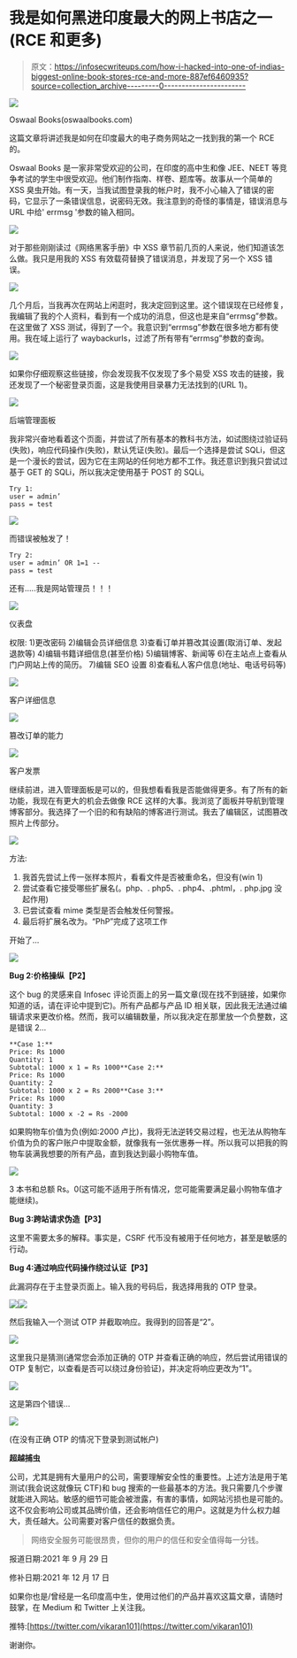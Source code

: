 # 我是如何黑进印度最大的网上书店之一(RCE 和更多)

> 原文：<https://infosecwriteups.com/how-i-hacked-into-one-of-indias-biggest-online-book-stores-rce-and-more-887ef6460935?source=collection_archive---------0----------------------->

![](img/b50b5173562b36b1784987415feff876.png)

Oswaal Books(oswaalbooks.com)

这篇文章将讲述我是如何在印度最大的电子商务网站之一找到我的第一个 RCE 的。

Oswaal Books 是一家非常受欢迎的公司，在印度的高中生和像 JEE、NEET 等竞争考试的学生中很受欢迎。他们制作指南、样卷、题库等。故事从一个简单的 XSS 臭虫开始。有一天，当我试图登录我的帐户时，我不小心输入了错误的密码，它显示了一条错误信息，说密码无效。我注意到的奇怪的事情是，错误消息与 URL 中给' errmsg '参数的输入相同。

![](img/0b49917fba2db3f869ee1f4d2f299fb7.png)

对于那些刚刚读过《网络黑客手册》中 XSS 章节前几页的人来说，他们知道该怎么做。我只是用我的 XSS 有效载荷替换了错误消息，并发现了另一个 XSS 错误。

![](img/30032f6c4f6fe94cbb6f17bd0dbceb04.png)

几个月后，当我再次在网站上闲逛时，我决定回到这里。这个错误现在已经修复，我编辑了我的个人资料，看到有一个成功的消息，但这也是来自“errmsg”参数。在这里做了 XSS 测试，得到了一个。我意识到“errmsg”参数在很多地方都有使用。我在域上运行了 waybackurls，过滤了所有带有“errmsg”参数的查询。

![](img/0805c66b9472d56b8618b039cfc8a1e3.png)

如果你仔细观察这些链接，你会发现我不仅发现了多个易受 XSS 攻击的链接，我还发现了一个秘密登录页面，这是我使用目录暴力无法找到的(URL 1)。

![](img/9b432881df3afa1fae0f59584dfb9aa0.png)

后端管理面板

我非常兴奋地看着这个页面，并尝试了所有基本的教科书方法，如试图绕过验证码(失败)，响应代码操作(失败)，默认凭证(失败)。最后一个选择是尝试 SQLi，但这是一个漫长的尝试，因为它在主网站的任何地方都不工作。我还意识到我只尝试过基于 GET 的 SQLi，所以我决定使用基于 POST 的 SQLi。

```
Try 1:
user = admin’
pass = test
```

![](img/69e6d51ad033d0412e54f0ed681f7f5d.png)

而错误被触发了！

```
Try 2:
user = admin’ OR 1=1 -- 
pass = test
```

还有…..我是网站管理员！！！

![](img/5bb5a5d7e8bbbeb8605c46dc57fe67e7.png)

仪表盘

权限:
1)更改密码
2)编辑会员详细信息
3)查看订单并篡改其设置(取消订单、发起退款等)
4)编辑书籍详细信息(甚至价格)
5)编辑博客、新闻等
6)在主站点上查看从门户网站上传的简历。
7)编辑 SEO 设置
8)查看私人客户信息(地址、电话号码等)

![](img/5bdc6280f061edef4b73d7452166c534.png)

客户详细信息

![](img/64789d802b9c78f1419b606b99fd5dfa.png)

篡改订单的能力

![](img/ca851ecc62af876ccf19cb66949e30ad.png)

客户发票

继续前进，进入管理面板是可以的，但我想看看我是否能做得更多。有了所有的新功能，我现在有更大的机会去做像 RCE 这样的大事。我浏览了面板并导航到管理博客部分。我选择了一个旧的和有缺陷的博客进行测试。我去了编辑区，试图篡改照片上传部分。

![](img/2607f2909b6a73e8d1a7792f73614b39.png)

方法:

1.  我首先尝试上传一张样本照片，看看文件是否被重命名，但没有(win 1)
2.  尝试查看它接受哪些扩展名(。php、. php5、. php4、.phtml，. php.jpg 没起作用)
3.  已尝试查看 mime 类型是否会触发任何警报。
4.  最后将扩展名改为。“PhP”完成了这项工作

开始了…

![](img/5690dc443d2e48e296ff44f407895ce6.png)

**Bug 2:价格操纵【P2】**

这个 bug 的灵感来自 Infosec 评论页面上的另一篇文章(现在找不到链接，如果你知道的话，请在评论中提到它)。所有产品都与产品 ID 相关联，因此我无法通过编辑请求来更改价格。然而，我可以编辑数量，所以我决定在那里放一个负整数，这是错误 2…

```
**Case 1:**
Price: Rs 1000
Quantity: 1
Subtotal: 1000 x 1 = Rs 1000**Case 2:**
Price: Rs 1000
Quantity: 2
Subtotal: 1000 x 2 = Rs 2000**Case 3:**
Price: Rs 1000
Quantity: 3
Subtotal: 1000 x -2 = Rs -2000
```

如果购物车价值为负(例如:2000 卢比)，我将无法逆转交易过程，也无法从购物车价值为负的客户账户中提取金额，就像我有一张优惠券一样。所以我可以把我的购物车装满我想要的所有产品，直到我达到最小购物车值。

![](img/f105a18811dbb79197dd7ffa20520731.png)

3 本书和总额 Rs。0(这可能不适用于所有情况，您可能需要满足最小购物车值才能继续)。

**Bug 3:跨站请求伪造【P3】**

这里不需要太多的解释。事实是，CSRF 代币没有被用于任何地方，甚至是敏感的行动。

**Bug 4:通过响应代码操作绕过认证【P3】**

此漏洞存在于主登录页面上。输入我的号码后，我选择用我的 OTP 登录。

![](img/4f843c4467d6c75c45412c93f77a0117.png)![](img/bc892498c21d0824d9eb88d6fbdf2883.png)

然后我输入一个测试 OTP 并截取响应。我得到的回答是“2”。

![](img/cfe5116b5fd33bfaebd1c26020b27d34.png)

这里我只是猜测(通常您会添加正确的 OTP 并查看正确的响应，然后尝试用错误的 OTP 复制它，以查看是否可以绕过身份验证)，并决定将响应更改为“1”。

![](img/f9aa90911bd361b248b78843b680555a.png)

这是第四个错误…

![](img/244553fa76b2dba1be9464a6c5a6a3a3.png)

(在没有正确 OTP 的情况下登录到测试帐户)

**超越捕虫**

公司，尤其是拥有大量用户的公司，需要理解安全性的重要性。上述方法是用于笔测试(我会说这就像玩 CTF)和 bug 搜索的一些最基本的方法。我只需要几个步骤就能进入网站。敏感的细节可能会被泄露，有害的事情，如网站污损也是可能的。这不仅会影响公司或其品牌价值，还会影响信任它的用户。这就是为什么权力越大，责任越大。公司需要对客户信任的数据负责。

> 网络安全服务可能很昂贵，但你的用户的信任和安全值得每一分钱。

报道日期:2021 年 9 月 29 日

修补日期:2021 年 12 月 17 日

如果你也是/曾经是一名印度高中生，使用过他们的产品并喜欢这篇文章，请随时鼓掌，在 Medium 和 Twitter 上关注我。

推特:[https://twitter.com/vikaran101](https://twitter.com/vikaran101)

谢谢你。